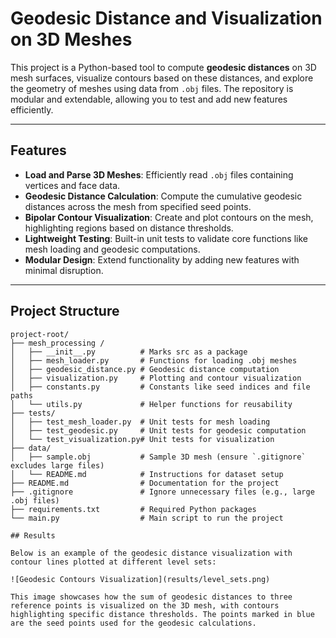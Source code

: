 # **Geodesic Distance and Visualization on 3D Meshes**

This project is a Python-based tool to compute **geodesic distances** on 3D mesh surfaces, visualize contours based on these distances, and explore the geometry of meshes using data from `.obj` files. The repository is modular and extendable, allowing you to test and add new features efficiently.

---

## **Features**
- **Load and Parse 3D Meshes**: Efficiently read `.obj` files containing vertices and face data.
- **Geodesic Distance Calculation**: Compute the cumulative geodesic distances across the mesh from specified seed points.
- **Bipolar Contour Visualization**: Create and plot contours on the mesh, highlighting regions based on distance thresholds.
- **Lightweight Testing**: Built-in unit tests to validate core functions like mesh loading and geodesic computations.
- **Modular Design**: Extend functionality by adding new features with minimal disruption.

---

## **Project Structure**
```plaintext
project-root/
├── mesh_processing	/
│   ├── __init__.py          # Marks src as a package
│   ├── mesh_loader.py       # Functions for loading .obj meshes
│   ├── geodesic_distance.py # Geodesic distance computation
│   ├── visualization.py     # Plotting and contour visualization
│   ├── constants.py         # Constants like seed indices and file paths
│   └── utils.py             # Helper functions for reusability
├── tests/
│   ├── test_mesh_loader.py  # Unit tests for mesh loading
│   ├── test_geodesic.py     # Unit tests for geodesic computation
│   └── test_visualization.py# Unit tests for visualization
├── data/
│   ├── sample.obj           # Sample 3D mesh (ensure `.gitignore` excludes large files)
│   └── README.md            # Instructions for dataset setup
├── README.md                # Documentation for the project
├── .gitignore               # Ignore unnecessary files (e.g., large .obj files)
├── requirements.txt         # Required Python packages
└── main.py                  # Main script to run the project

## Results

Below is an example of the geodesic distance visualization with contour lines plotted at different level sets:

![Geodesic Contours Visualization](results/level_sets.png)

This image showcases how the sum of geodesic distances to three reference points is visualized on the 3D mesh, with contours highlighting specific distance thresholds. The points marked in blue are the seed points used for the geodesic calculations.

